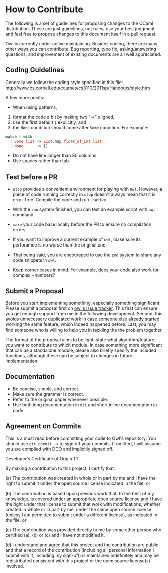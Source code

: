 # How to Contribute

The following is a set of guidelines for proposing changes to the
OCaml distribution. These are just guidelines, not rules, use your
best judgment and feel free to propose changes to this document itself
in a pull request.

Owl is currently under active maintaining. Besides coding, there are many other
ways you can contribute. Bug reporting, typo fix, asking/answering questions,
and improvement of existing documents are all well appreciated.


## Coding Guidelines

Generally we follow the coding style specified in this file:
http://www.cs.cornell.edu/courses/cs3110/2011sp/Handouts/style.htm

A few more points:

- When using patterns,
1) format the code a bit by making two "->" aligned,
2) use the first default `|` explicitly, and
3) the `None` condition should come after `Some` condition. For example:

```ocaml
match l with
  | Some list -> List.map float_of_int list
  | None      -> []
```
- Do not have line longer than 80 columns.
- Use spaces rather than tab.


## Test before a PR

- `utop` provides a convenient environment for playing with `Owl`. However, a
piece of code running correctly in `utop` doesn't always mean that it is
error-free. Compile the code and run `.native`.

- With the  `zoo` system finished, you can test an example script with `owl`
command.

- `make` your code base locally before the PR to ensure no compilation errors.

- If you want to improve a current example of `owl`, make sure its perforamce
is no worse than the original one.

- That being said, you are encouraged to use the `zoo` system to share any code
snippets in `owl`.

- Keep corner cases in mind. For example, does your code also work for complex
 +numbers?


## Submit a Proposal

Before you start implementing something, especially something significant.
Please submit a proposal first on
[owl's issue tracker](https://github.com/ryanrhymes/owl/issues). This first
can ensure you get enough support from me in the following development. Second,
this avoids unnecessary duplicated work in case someone else already started
working the same feature, which indeed happened before. Last, you may find
someone who is willing to help you in tackling the the problem together.

The format of the proposal aims to be light: state what algorithm/feature you
want to contribute to which module. In case something more significant that
can be a standalone module, please also briefly specify the included functions,
although these can be subject to changes in future implementation.


## Documentation

- Be concise, simple, and correct.
- Make sure the grammar is correct.
- Refer to the original paper whenever possible.
- Use both long documentation in `mli` and short inline documentation in code.


## Agreement on Commits

This is a must read before committing your code to Owl's repository. You should
use `git commit -s` to sign off your commits. If omitted, I will assume you are
complied with DCO and implicitly signed off.

Developer's Certificate of Origin 1.1

By making a contribution to this project, I certify that:

(a) The contribution was created in whole or in part by me and I
    have the right to submit it under the open source license
    indicated in the file; or

(b) The contribution is based upon previous work that, to the best
    of my knowledge, is covered under an appropriate open source
    license and I have the right under that license to submit that
    work with modifications, whether created in whole or in part
    by me, under the same open source license (unless I am
    permitted to submit under a different license), as indicated
    in the file; or

(c) The contribution was provided directly to me by some other
    person who certified (a), (b) or (c) and I have not modified
    it.

(d) I understand and agree that this project and the contribution
    are public and that a record of the contribution (including all
    personal information I submit with it, including my sign-off) is
    maintained indefinitely and may be redistributed consistent with
    this project or the open source license(s) involved.
